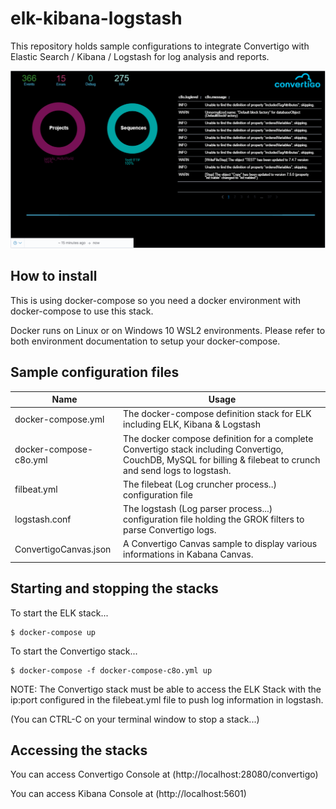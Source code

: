 # elk-kibana-logstash
This repository holds sample configurations to integrate Convertigo with Elastic Search / Kibana / Logstash for log analysis and reports.

![Screenshot](Capture.PNG)

## How to install
This is using docker-compose so you need a docker environment with docker-compose to use this stack.

Docker runs on Linux or on Windows 10 WSL2 environments. Please refer to both environment documentation to setup your docker-compose.

## Sample configuration files

|Name                |  Usage
| ----               |------------------------------------------
| docker-compose.yml | The docker-compose definition stack for ELK including ELK, Kibana & Logstash
| docker-compose-c8o.yml | The docker compose definition for a complete Convertigo stack including Convertigo, CouchDB, MySQL for billing & filebeat to crunch and send logs to logstash.
| filbeat.yml | The filebeat (Log cruncher process..) configuration file
| logstash.conf | The logstash (Log parser process...) configuration file holding the GROK filters to parse Convertigo logs. 
| ConvertigoCanvas.json |A Convertigo Canvas sample to display various informations in Kabana Canvas.

## Starting and stopping the stacks

To start the ELK stack...

```console
$ docker-compose up
```

To start the Convertigo stack...

```console
$ docker-compose -f docker-compose-c8o.yml up
```

NOTE: The Convertigo stack must be able to access the ELK Stack with the ip:port configured in the filebeat.yml file to push log information in logstash.

(You can CTRL-C on your terminal window to stop a stack...)

## Accessing the stacks

You can access Convertigo Console at (http://localhost:28080/convertigo)

You can access Kibana Console at (http://localhost:5601)